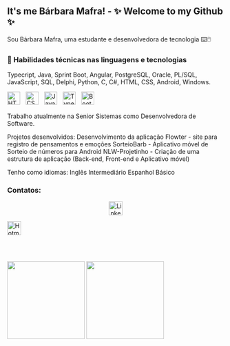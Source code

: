 ## It's me Bárbara Mafra! - ✨ Welcome to my Github ✨

Sou Bárbara Mafra, uma estudante e desenvolvedora de tecnologia ⌨️🖱️

### 💾 Habilidades técnicas nas linguagens e tecnologias 
Typecript, Java, Sprint Boot, Angular, PostgreSQL, Oracle, PL/SQL, JavaScript, SQL, Delphi, Python, C, C#, HTML, CSS, Android, Windows.

<img 
    align="left" 
    alt="HTML"
    title="HTML" 
    width="30px" 
    style="padding-right: 10px;" 
    src="https://cdn.jsdelivr.net/gh/devicons/devicon@latest/icons/html5/html5-original.svg" 
/>
<img 
    align="left" 
    alt="CSS" 
    title="CSS"
    width="30px" 
    style="padding-right: 10px;" 
    src="https://cdn.jsdelivr.net/gh/devicons/devicon@latest/icons/css3/css3-original.svg" 
/>
<img 
    align="left" 
    alt="JavaScript" 
    title="JavaScript"
    width="30px" 
    style="padding-right: 10px;" 
    src="https://cdn.jsdelivr.net/gh/devicons/devicon@latest/icons/javascript/javascript-original.svg" 
/>
<img 
    align="left" 
    alt="TypeScript"
    title="TypeScript" 
    width="30px" 
    style="padding-right: 10px;" 
    src="https://cdn.jsdelivr.net/gh/devicons/devicon@latest/icons/typescript/typescript-original.svg" 
/>
<img 
    align="left" 
    alt="Bootstrap"
    title="Bootstrap" 
    width="30px" 
    style="padding-right: 10px;" 
    src="https://cdn.jsdelivr.net/gh/devicons/devicon@latest/icons/bootstrap/bootstrap-original.svg" 
/>


<br/>
<br/>

Trabalho atualmente na Senior Sistemas como Desenvolvedora de Software.

Projetos desenvolvidos:
Desenvolvimento da aplicação Flowter - site para registro de pensamentos e emoções
SorteioBarb - Aplicativo móvel de Sorteio de números para Android
NLW-Projetinho - Criação de uma estrutura de aplicação (Back-end, Front-end e Aplicativo móvel)

Tenho como idiomas:
Inglês Intermediário 
Espanhol Básico

### Contatos:
<!-- Social icons section -->
<p align="center">
  <a href="https://www.linkedin.com/in/bmafra/"><img width="32px" alt="LinkedIn" title="LinkedIn" src="https://imgur.com/1PYnSx5"/></a>

  <a href="mailto:barbaramafra123@hootmail.com"><img width="32px" alt="Hotmail" title="hotmail" src="https://imgur.com/AEf25Ki"/></a>
</p>

<br/>

 ##
 
<div>
<img height= "180em" src="https://github-readme-stats.vercel.app/api?username=Barbmafra&show_icons=true&theme=onedark&include_all_commits=true&count_private=true"/>
<img height= "180em" src="https://github-readme-stats.vercel.app/api/top-langs/?username=Barbmafra&layout=compact&langs_counts=16&theme=onedark"/>
</div>

##



